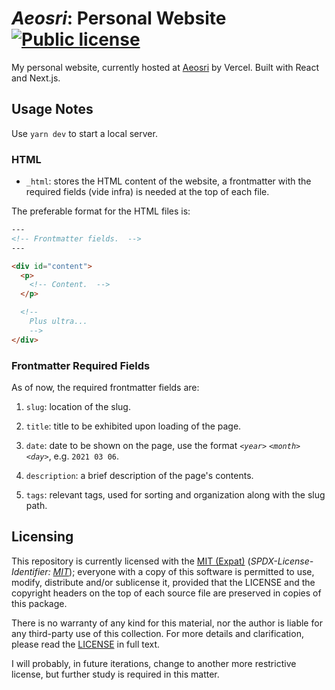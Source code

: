<!--
  - Copyright (C) 2021 Matheus Fernandes Bigolin <mfrdrbigolin@disroot.org>
  - SPDX-License-Identifier: MIT
  -->

# *Aeosri*: Personal Website [![Public license](https://img.shields.io/badge/MIT_(Expat)-yellow?logo=spdx&logoColor=white)](./LICENSE)

My        personal        website,        currently        hosted        at
[Aeosri](https://aeosri.vercel.app)  by  Vercel.    Built  with  React  and
Next.js.

## Usage Notes

Use `yarn dev` to start a local server.

### HTML

* `_html`: stores  the HTML content of the website,  a frontmatter with the
  required fields (vide infra) is needed at the top of each file.

The preferable format for the HTML files is:

```html
---
<!-- Frontmatter fields.  -->
---

<div id="content">
  <p>
    <!-- Content.  -->
  </p>

  <!--
    Plus ultra...
    -->
</div>
```

### Frontmatter Required Fields

As of now, the required frontmatter fields are:

1. `slug`: location of the slug.

2. `title`: title to be exhibited upon loading of the page.

3.  `date`:  date to be  shown on the  page, use the  format `<`*`year`*`>`
    `<`*`month`*`>` `<`*`day`*`>`, e.g. `2021 03 06`.

4. `description`: a brief description of the page's contents.

5. `tags`: relevant tags, used for  sorting and organization along with the
   slug path.

## Licensing

This  repository is  currently licensed  with the  [MIT (Expat)](./LICENSE)
(*SPDX-License-Identifier:     [MIT](https://spdx.org/licenses/MIT.html)*);
everyone  with  a copy  of  this  software  is  permitted to  use,  modify,
distribute  and/or  sublicense  it,  provided  that  the  LICENSE  and  the
copyright headers on the top of each source file are preserved in copies of
this package.

There is  no warranty  of any  kind for  this material,  nor the  author is
liable for  any third-party use of  this collection.  For more  details and
clarification, please read the [LICENSE](./LICENSE) in full text.

I will probably,  in future iterations, change to  another more restrictive
license, but further study is required in this matter.
